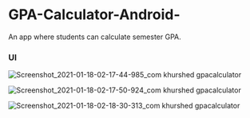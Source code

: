 # GPA-Calculator-Android-
An app where students can calculate semester GPA.


### UI ###
![Screenshot_2021-01-18-02-17-44-985_com khurshed gpacalculator](https://user-images.githubusercontent.com/54319180/104855108-18d9d580-5935-11eb-81ce-403fd4f174ae.jpg)

![Screenshot_2021-01-18-02-17-50-924_com khurshed gpacalculator](https://user-images.githubusercontent.com/54319180/104855138-458ded00-5935-11eb-89e4-c2ebd1dbad82.jpg)

![Screenshot_2021-01-18-02-18-30-313_com khurshed gpacalculator](https://user-images.githubusercontent.com/54319180/104855140-49217400-5935-11eb-910b-7c7fd118be47.jpg)
